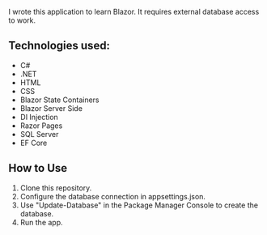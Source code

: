 I wrote this application to learn Blazor. It requires external database access to work.

## Technologies used:
* C#
* .NET
* HTML
* CSS
* Blazor State Containers
* Blazor Server Side
* DI Injection
* Razor Pages
* SQL Server
* EF Core

## How to Use
1. Clone this repository.
2. Configure the database connection in appsettings.json.
3. Use "Update-Database" in the Package Manager Console to create the database.
4. Run the app.
